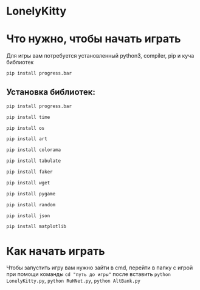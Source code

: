 # LonelyKitty



# Что нужно, чтобы начать играть 
Для игры вам потребуется установленный python3, compiler, pip и куча библиотек

```python
pip install progress.bar
```
## Установка библиотек:
  ```python
pip install progress.bar
```
```python
pip install time
```
```python
pip install os
```
```python
pip install art
```
```python
pip install colorama
```
```python
pip install tabulate
```
```python
pip install faker
```
```python
pip install wget
```
```python
pip install pygame
```
```python
pip install random
```
```python
pip install json
```
```python
pip install matplotlib
```


# Как начать играть
Чтобы запустить игру вам нужно зайти в cmd, перейти в папку с игрой при помощи команды ```cd "путь до игры"``` после вставить ```python LonelyKitty.py```, ```python RuHNet.py```, ```python AltBank.py```

